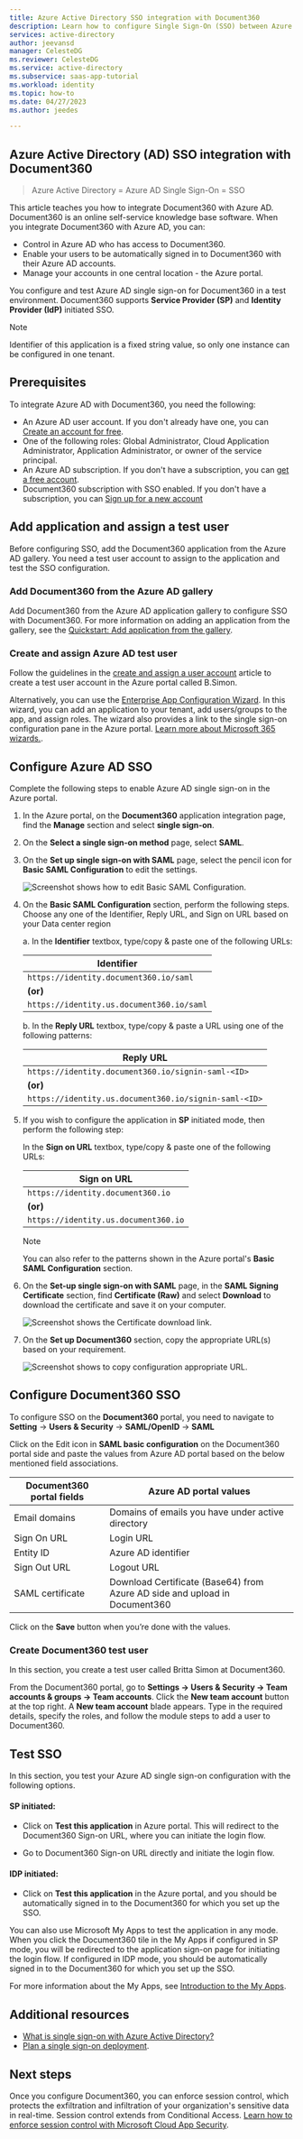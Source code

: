 ```yaml
---
title: Azure Active Directory SSO integration with Document360
description: Learn how to configure Single Sign-On (SSO) between Azure Active Directory (AD) and Document360.
services: active-directory
author: jeevansd
manager: CelesteDG
ms.reviewer: CelesteDG
ms.service: active-directory
ms.subservice: saas-app-tutorial
ms.workload: identity
ms.topic: how-to
ms.date: 04/27/2023
ms.author: jeedes

---
```


## Azure Active Directory (AD) SSO integration with Document360
> Azure Active Directory = Azure AD
> Single Sign-On = SSO

This article teaches you how to integrate Document360 with Azure AD. Document360 is an online self-service knowledge base software. When you integrate Document360 with Azure AD, you can:

* Control in Azure AD who has access to Document360.
* Enable your users to be automatically signed in to Document360 with their Azure AD accounts.
* Manage your accounts in one central location - the Azure portal.

You configure and test Azure AD single sign-on for Document360 in a test environment. Document360 supports **Service Provider (SP)** and **Identity Provider (IdP)** initiated SSO.

> [!NOTE]
> Identifier of this application is a fixed string value, so only one instance can be configured in one tenant.

## Prerequisites

To integrate Azure AD with Document360, you need the following:

* An Azure AD user account. If you don't already have one, you can [Create an account for free](https://azure.microsoft.com/free/?WT.mc_id=A261C142F).
* One of the following roles: Global Administrator, Cloud Application Administrator, Application Administrator, or owner of the service principal.
* An Azure AD subscription. If you don't have a subscription, you can [get a free account](https://azure.microsoft.com/free/).
* Document360 subscription with SSO enabled. If you don't have a subscription, you can [Sign up for a new account](https://document360.com/signup/)

## Add application and assign a test user

Before configuring SSO, add the Document360 application from the Azure AD gallery. You need a test user account to assign to the application and test the SSO configuration.

### Add Document360 from the Azure AD gallery

Add Document360 from the Azure AD application gallery to configure SSO with Document360. For more information on adding an application from the gallery, see the [Quickstart: Add application from the gallery](../manage-apps/add-application-portal.md).

### Create and assign Azure AD test user

Follow the guidelines in the [create and assign a user account](../manage-apps/add-application-portal-assign-users.md) article to create a test user account in the Azure portal called B.Simon.

Alternatively, you can use the [Enterprise App Configuration Wizard](https://portal.office.com/AdminPortal/home?Q=Docs#/azureadappintegration). In this wizard, you can add an application to your tenant, add users/groups to the app, and assign roles. The wizard also provides a link to the single sign-on configuration pane in the Azure portal. [Learn more about Microsoft 365 wizards.](/microsoft-365/admin/misc/azure-ad-setup-guides). 

## Configure Azure AD SSO

Complete the following steps to enable Azure AD single sign-on in the Azure portal.

1. In the Azure portal, on the **Document360** application integration page, find the **Manage** section and select **single sign-on**.
2. On the **Select a single sign-on method** page, select **SAML**.
3. On the **Set up single sign-on with SAML** page, select the pencil icon for **Basic SAML Configuration** to edit the settings.

   ![Screenshot shows how to edit Basic SAML Configuration.](common/edit-urls.png "Basic Configuration")

4. On the **Basic SAML Configuration** section, perform the following steps. Choose any one of the Identifier, Reply URL, and Sign on URL based on your Data center region

    a. In the **Identifier** textbox, type/copy & paste one of the following URLs:

    | **Identifier** |
    |-----------|
    | `https://identity.document360.io/saml` |
    | **(or)** |
    | `https://identity.us.document360.io/saml` |

    b. In the **Reply URL** textbox, type/copy & paste a URL using one of the following patterns:

    | **Reply URL** |
    | ----------|
    | `https://identity.document360.io/signin-saml-<ID>` |
    | **(or)** |
    | `https://identity.us.document360.io/signin-saml-<ID>` |  

5. If you wish to configure the application in **SP** initiated mode, then perform the following step:

    In the **Sign on URL** textbox, type/copy & paste one of the following URLs:

    | **Sign on URL** |
    |-----------| 
    | `https://identity.document360.io ` |
    | **(or)** |
    | `https://identity.us.document360.io` |

    > [!NOTE]
    > You can also refer to the patterns shown in the Azure portal's **Basic SAML Configuration** section.

6. On the **Set-up single sign-on with SAML** page, in the **SAML Signing Certificate** section, find **Certificate (Raw)** and select **Download** to download the certificate and save it on your computer.

    ![Screenshot shows the Certificate download link.](common/certificateraw.png "Certificate")

7. On the **Set up Document360** section, copy the appropriate URL(s) based on your requirement.

	![Screenshot shows to copy configuration appropriate URL.](common/copy-configuration-urls.png "Metadata")

## Configure Document360 SSO

To configure SSO on the **Document360** portal, you need to navigate to **Setting** → **Users & Security** → **SAML/OpenID** → **SAML**

Click on the Edit icon in **SAML basic configuration** on the Document360 portal side and paste the values from Azure AD portal based on the below mentioned field associations.


| Document360 portal fields | Azure AD portal values |
| --- | --- |
| Email domains | Domains of emails you have under active directory |
| Sign On URL | Login URL |
| Entity ID | Azure AD identifier |
| Sign Out URL | Logout URL |
| SAML certificate | Download Certificate (Base64) from Azure AD side and upload in Document360 |

Click on the **Save** button when you’re done with the values.


### Create Document360 test user

In this section, you create a test user called Britta Simon at Document360. 

From the Document360 portal, go to **Settings → Users & Security → Team accounts & groups  → Team accounts**. Click the **New team account** button at the top right. A **New team account** blade appears. Type in the required details, specify the roles, and follow the module steps to add a user to Document360. 

## Test SSO 

In this section, you test your Azure AD single sign-on configuration with the following options. 

#### SP initiated:

* Click on **Test this application** in Azure portal. This will redirect to the Document360 Sign-on URL, where you can initiate the login flow.  

* Go to Document360 Sign-on URL directly and initiate the login flow.

#### IDP initiated:

* Click on **Test this application** in the Azure portal, and you should be automatically signed in to the Document360 for which you set up the SSO. 

You can also use Microsoft My Apps to test the application in any mode. When you click the Document360 tile in the My Apps if configured in SP mode, you will be redirected to the application sign-on page for initiating the login flow. If configured in IDP mode, you should be automatically signed in to the Document360 for which you set up the SSO. 

For more information about the My Apps, see [Introduction to the My Apps](../user-help/my-apps-portal-end-user-access.md).

## Additional resources

* [What is single sign-on with Azure Active Directory?](../manage-apps/what-is-single-sign-on.md)
* [Plan a single sign-on deployment](../manage-apps/plan-sso-deployment.md).

## Next steps

Once you configure Document360, you can enforce session control, which protects the exfiltration and infiltration of your organization's sensitive data in real-time. Session control extends from Conditional Access. [Learn how to enforce session control with Microsoft Cloud App Security](/cloud-app-security/proxy-deployment-aad).
